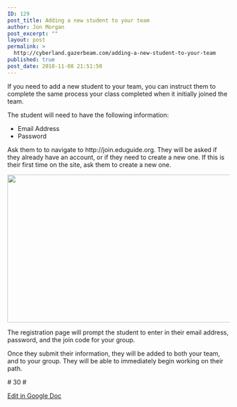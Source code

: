```yaml
---
ID: 129
post_title: Adding a new student to your team
author: Jon Morgan
post_excerpt: ""
layout: post
permalink: >
  http://cyberland.gazerbeam.com/adding-a-new-student-to-your-team
published: true
post_date: 2018-11-08 21:51:50
---
```

<p>If you need to add a new student to your team, you can instruct them to complete the same process your class completed when it initially joined the team.</p>
<p>The student will need to have the following information:</p>
<ul>
<li>Email Address</li>
<li>Password</li>
</ul>
<p>Ask them to to navigate to http://join.eduguide.org. They will be asked if they already have an account, or if they need to create a new one. If this is their first time on the site, ask them to create a new one.</p>
<p><img src="http://cyberland.gazerbeam.com/wp-content/uploads/2018/08/null-22.png" width="624" height="336" alt="" title=""></p>
<p>The registration page will prompt the student to enter in their email address, password, and the join code for your group.</p>
<p>Once they submit their information, they will be added to both your team, and to your group. They will be able to immediately begin working on their path.</p>
<p></p>
<p># 30 #</p>
<p></p>
<p><a href="https://docs.google.com/document/d/159tF5XKPt7qRdDzStL8MyPJbGjkKWOFp-5S53Xltd9s/edit?usp=sharing">Edit in Google Doc</a></p>